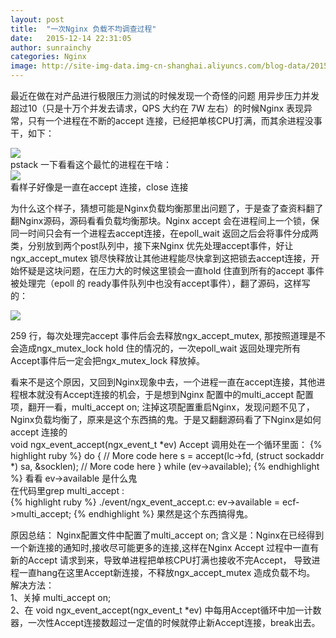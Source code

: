```yaml
---
layout: post
title:  "一次Nginx 负载不均调查过程"
date:   2015-12-14 22:31:05
author: sunrainchy
categories: Nginx
image: http://site-img-data.img-cn-shanghai.aliyuncs.com/blog-data/2015.12.12/nginx.jpg
---
```



最近在做在对产品进行极限压力测试的时候发现一个奇怪的问题
用异步压力并发超过10（只是十万个并发去请求，QPS 大约在 7W 左右）的时候Nginx 表现异常，只有一个进程在不断的accept 连接，已经把单核CPU打满，而其余进程没事干，如下：
<div class="post-img">
<img class="img-responsive img-post" src="http://site-img-data.img-cn-shanghai.aliyuncs.com/blog-data/2015.12.12/ngx_top_20151214.png"/>
</div>
pstack 一下看看这个最忙的进程在干啥：
<div class="post-img">
<img class="img-responsive img-post" src="http://site-img-data.img-cn-shanghai.aliyuncs.com/blog-data/2015.12.12/nginx-pstack-20151214.png"/>
</div>
看样子好像是一直在accept 连接，close 连接

   为什么这个样子，猜想可能是Nginx负载均衡那里出问题了，于是查了查资料翻了翻Nginx源码，源码看看负载均衡那块。Nginx accept 会在进程间上一个锁，保同一时间只会有一个进程去accept连接，在epoll_wait 返回之后会将事件分成两类，分别放到两个post队列中，接下来Nginx 优先处理accept事件，好让ngx_accept_mutex 锁尽快释放让其他进程能尽快拿到这把锁去accept连接，开始怀疑是这块问题，在压力大的时候这里锁会一直hold 住直到所有的accept 事件被处理完（epoll 的 ready事件队列中也没有accept事件），翻了源码，这样写的：

<div class="post-img">
<img class="img-responsive img-post" src="http://site-img-data.img-cn-shanghai.aliyuncs.com/blog-data/2015.12.12/ngx-accept-code-20151214.png"/>
</div>

259 行，每次处理完accept 事件后会去释放ngx_accept_mutex, 那按照道理是不会造成ngx_mutex_lock hold 住的情况的，一次epoll_wait 返回处理完所有Accept事件后一定会把ngx_mutex_lock 释放掉。

看来不是这个原因，又回到Nginx现象中去，一个进程一直在accept连接，其他进程根本就没有Accept连接的机会，于是想到Nginx 配置中的multi_accept 配置项，翻开一看，multi_accept on;  注掉这项配置重启Nginx，发现问题不见了，Nginx负载均衡了，原来是这个东西搞的鬼。于是又翻翻源码看了下Nginx是如何accept 连接的<br>
 void
 ngx_event_accept(ngx_event_t *ev)
Accept 调用处在一个循环里面：
{% highlight ruby %}
do {
    // More code here
    s = accept(lc->fd, (struct sockaddr *) sa, &socklen);
    // More code here
} while (ev->available);
{% endhighlight %}
看看 ev->available 是什么鬼<br>
在代码里grep multi_accept :<br>
{% highlight ruby %}
./event/ngx_event_accept.c:        ev->available = ecf->multi_accept;
{% endhighlight %}
果然是这个东西搞得鬼。

原因总结：
   Nginx配置文件中配置了multi_accept on; 含义是：Nginx在已经得到一个新连接的通知时,接收尽可能更多的连接,这样在Nginx Accept 过程中一直有新的Accept 请求到来，导致单进程把单核CPU打满也接收不完Accept，
导致进程一直hang在这里Accept新连接，不释放ngx_accept_mutex 造成负载不均。
解决方法：<br>
1、关掉 multi_accept on;<br>
2、在 void ngx_event_accept(ngx_event_t *ev)
   中每用Accept循环中加一计数器，一次性Accept连接数超过一定值的时候就停止新Accept连接，break出去。

